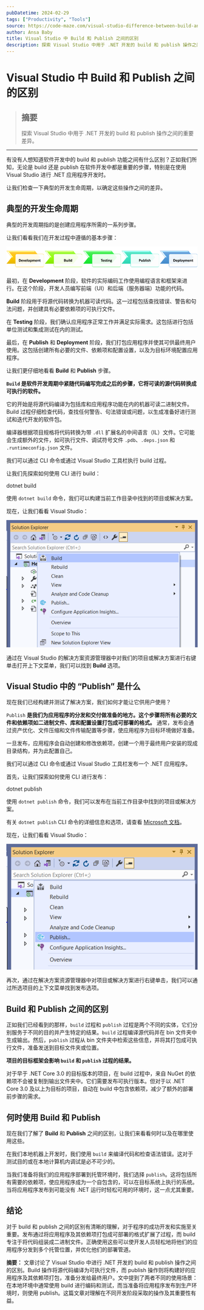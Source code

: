 ```yaml
---
pubDatetime: 2024-02-29
tags: ["Productivity", "Tools"]
source: https://code-maze.com/visual-studio-difference-between-build-and-publish/
author: Ansa Baby
title: Visual Studio 中 Build 和 Publish 之间的区别
description: 探索 Visual Studio 中用于 .NET 开发的 build 和 publish 操作之间的重要差异。
---
```


# Visual Studio 中 Build 和 Publish 之间的区别

> ## 摘要
>
> 探索 Visual Studio 中用于 .NET 开发的 build 和 publish 操作之间的重要差异。

---

有没有人想知道软件开发中的 build 和 publish 功能之间有什么区别？正如我们所知，无论是 build 还是 publish 在软件开发中都是重要的步骤，特别是在使用 Visual Studio 进行 .NET 应用程序开发时。

让我们检查一下典型的开发生命周期，以确定这些操作之间的差异。

## 典型的开发生命周期

典型的开发周期指的是创建应用程序所需的一系列步骤。

让我们看看我们在开发过程中遵循的基本步骤：

[![描述典型开发生命周期的图片](../../assets/23/cm959-flow.png)](https://code-maze.com/wp-content/uploads/2024/02/cm959-flow.png)

最初，在 **Development** 阶段，软件的实际编码工作使用编程语言和框架来进行。在这个阶段，开发人员编写前端（UI）和后端（服务器端）功能的代码。

**Build** 阶段用于将源代码转换为机器可读代码。这一过程包括查找错误、警告和句法问题，并创建具有必要依赖项的可执行文件。

在 **Testing** 阶段，我们确认应用程序正常工作并满足实际需求。这包括进行包括单位测试和集成测试在内的测试。

最后，在 **Publish** 和 **Deployment** 阶段，我们打包应用程序并使其可供最终用户使用。这包括创建所有必要的文件、依赖项和配置设置，以及为目标环境配置应用程序。

让我们更仔细地看看 **Build** 和 **Publish** 步骤。

**`Build` 是软件开发周期中紧随代码编写完成之后的步骤，它将可读的源代码转换成可执行的软件。**

它的开始是将源代码编译为包括库和应用程序功能在内的机器可读二进制文件。Build 过程仔细检查代码，查找任何警告、句法错误或问题，以生成准备好进行测试和迭代开发的软件包。

编译器根据项目规格将代码转换为带 `.dll` 扩展名的中间语言（IL）文件。它可能会生成额外的文件，如可执行文件、调试符号文件 `.pdb`、`.deps.json` 和 `.runtimeconfig.json` 文件。

我们可以通过 CLI 命令或通过 Visual Studio 工具栏执行 build 过程。

让我们先探索如何使用 CLI 进行 build：

dotnet build

使用 `dotnet build` 命令，我们可以构建当前工作目录中找到的项目或解决方案。

现在，让我们看看 Visual Studio：

[![Visual Studio 中显示 Build 选项的图片](../../assets/23/cm959-build.png)](https://code-maze.com/wp-content/uploads/2024/02/cm959-build.png)

通过在 Visual Studio 的解决方案资源管理器中对我们的项目或解决方案进行右键单击打开上下文菜单，我们可以找到 **Build** 选项。

## Visual Studio 中的 “Publish” 是什么

现在我们已经构建并测试了解决方案，我们如何才能让它供用户使用？

`Publish` **是我们为应用程序的分发和交付做准备的地方。这个步骤将所有必要的文件和依赖项如二进制文件、库和配置设置打包成可部署的格式。** 通常，发布会通过资产优化、文件压缩和文件传输配置等步骤，使应用程序为目标环境做好准备。

一旦发布，应用程序会自动创建和修改依赖项，创建一个用于最终用户安装的现成目录结构，并为此配置自己。

我们可以通过 CLI 命令或通过 Visual Studio 工具栏发布一个 .NET 应用程序。

首先，让我们探索如何使用 CLI 进行发布：

dotnet publish

使用 `dotnet publish` 命令，我们可以发布在当前工作目录中找到的项目或解决方案。

有关 `dotnet publish` CLI 命令的详细信息和选项，请查看 [Microsoft 文档](https://learn.microsoft.com/en-us/dotnet/core/tools/dotnet-publish)。

现在，让我们看看 Visual Studio：

[![Visual Studio 中显示 Publish 选项的图片](../../assets/23/cm959-publish.png)](https://code-maze.com/wp-content/uploads/2024/02/cm959-publish.png)

再次，通过在解决方案资源管理器中对项目或解决方案进行右键单击，我们可以通过所选项目的上下文菜单找到发布选项。

## **Build 和 Publish 之间的区别**

正如我们已经看到的那样，`build` 过程和 `publish` 过程是两个不同的实体，它们分别服务于不同的目的并产生特定的结果。`build` 过程编译源代码并在 bin 文件夹中生成输出。然后，`publish` 过程从 bin 文件夹中检索这些信息，并将其打包成可执行文件，准备发送到目标文件夹或位置。

**项目的目标框架会影响 `build` 和 `publish` 过程的结果。**

对于早于 .NET Core 3.0 的目标版本的项目，在 build 过程中，来自 NuGet 的依赖项不会被复制到输出文件夹中。它们需要发布可执行版本。但对于以 .NET Core 3.0 及以上为目标的项目，自动在 build 中包含依赖项，减少了额外的部署前步骤的需求。

## **何时使用 Build 和 Publish**

现在我们了解了 **Build** 和 **Publish** 之间的区别，让我们来看看何时以及在哪里使用这些。

在我们本地机器上开发时，我们使用 `build` 来编译代码和检查语法错误。这对于测试目的或在本地计算机内调试是必不可少的。

当我们准备将我们的应用程序部署到托管环境时，我们选择 `publish`。这将包括所有需要的依赖项，使应用程序成为一个自包含的，可以在目标系统上执行的系统。当将应用程序发布到可能没有 .NET 运行时轻松可用的环境时，这一点尤其重要。

## 结论

对于 build 和 publish 之间的区别有清晰的理解，对于程序的成功开发和实施至关重要。发布通过将应用程序及其依赖项打包成可部署的格式扩展了过程，而 build 专注于将代码组装成二进制文件。正确使用这些可以使开发人员轻松地将他们的应用程序分发到多个托管位置，并优化他们的部署管道。

**摘要：** 文章讨论了 Visual Studio 中进行 .NET 开发的 build 和 publish 操作之间的区别。Build 操作将源代码编译为可执行文件，而 publish 操作则将构建好的应用程序及其依赖项打包，准备分发给最终用户。文中提到了两者不同的使用场景：在本地环境中通常使用 build 进行编码和测试，而当准备将应用程序发布到生产环境时，则使用 publish。这篇文章对理解在不同开发阶段采取的操作及其重要性有益。
